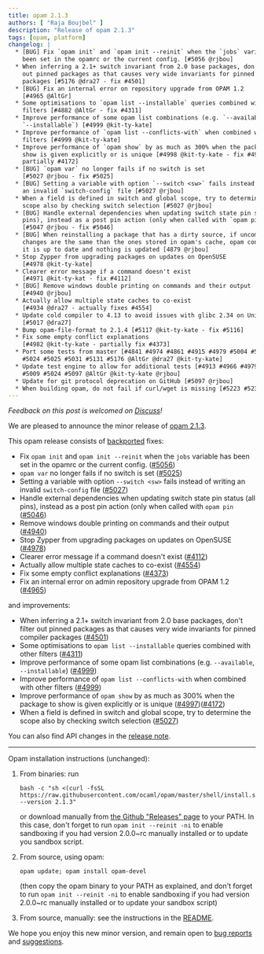 ```yaml
---
title: opam 2.1.3
authors: [ "Raja Boujbel" ]
description: "Release of opam 2.1.3"
tags: [opam, platform]
changelog: |
  * [BUG] Fix `opam init` and `opam init --reinit` when the `jobs` variable has
    been set in the opamrc or the current config. [#5056 @rjbou]
  * When inferring a 2.1+ switch invariant from 2.0 base packages, don't filter
    out pinned packages as that causes very wide invariants for pinned compiler
    packages [#5176 @dra27 - fix #4501]
  * [BUG] Fix an internal error on repository upgrade from OPAM 1.2
    [#4965 @AltGr]
  * Some optimisations to `opam list --installable` queries combined with other
    filters [#4882 @AltGr - fix #4311]
  * Improve performance of some opam list combinations (e.g. `--available`,
    `--installable`) [#4999 @kit-ty-kate]
  * Improve performance of `opam list --conflicts-with` when combined with other
    filters [#4999 @kit-ty-kate]
  * Improve performance of `opam show` by as much as 300% when the package to
    show is given explicitly or is unique [#4998 @kit-ty-kate - fix #4997 and
    partially #4172]
  * [BUG] `opam var` no longer fails if no switch is set
    [#5027 @rjbou - fix #5025]
  * [BUG] Setting a variable with option `--switch <sw>` fails instead of writing
    an invalid `switch-config` file [#5027 @rjbou]
  * When a field is defined in switch and global scope, try to determine the
    scope also by checking switch selection [#5027 @rjbou]
  * [BUG] Handle external dependencies when updating switch state pin status (all
    pins), instead as a post pin action (only when called with `opam pin`
    [#5047 @rjbou - fix #5046]
  * [BUG] When reinstalling a package that has a dirty source, if uncommitted
    changes are the same than the ones stored in opam's cache, opam consider that
    it is up to date and nothing is updated [4879 @rjbou]
  * Stop Zypper from upgrading packages on updates on OpenSUSE
    [#4978 @kit-ty-kate]
  * Clearer error message if a command doesn't exist
    [#4971 @kit-ty-kat - fix #4112]
  * [BUG] Remove windows double printing on commands and their output
    [#4940 @rjbou]
  * Actually allow multiple state caches to co-exist
    [#4934 @dra27 - actually fixes #4554]
  * Update cold compiler to 4.13 to avoid issues with glibc 2.34 on Unix
    [#5017 @dra27]
  * Bump opam-file-format to 2.1.4 [#5117 @kit-ty-kate - fix #5116]
  * Fix some empty conflict explanations
    [#4982 @kit-ty-kate - partially fix #4373]
  * Port some tests from master [#4841 #4974 #4861 #4915 #4979 #5004 #5006 #5015
    #5024 #5025 #5031 #5131 #5176 @AltGr @dra27 @kit-ty-kate]
  * Update test engine to allow for additional tests [#4913 #4966 #4979 #5004
    #5009 #5024 #5097 @AltGr @kit-ty-kate @rjbou]
  * Update for git protocol deprecation on GitHub [#5097 @rjbou]
  * When building opam, do not fail if curl/wget is missing [#5223 #5233 @kit-ty-kate]
---
```


_Feedback on this post is welcomed on [Discuss](https://discuss.ocaml.org/t/ann-opam-2-1-3/10299)!_

We are pleased to announce the minor release of [opam 2.1.3](https://github.com/ocaml/opam/releases/tag/2.1.3).

This opam release consists of [backported](https://github.com/ocaml/opam/issues/5000) fixes:
  * Fix `opam init` and `opam init --reinit` when the `jobs` variable has been set in the opamrc or the current config. ([#5056](https://github.com/ocaml/opam/issues/5056))
  * `opam var` no longer fails if no switch is set ([#5025](https://github.com/ocaml/opam/issues/5025))
  * Setting a variable with option `--switch <sw>` fails instead of writing an invalid `switch-config` file ([#5027](https://github.com/ocaml/opam/issues/5027))
  * Handle external dependencies when updating switch state pin status (all pins), instead as a post pin action (only when called with `opam pin` ([#5046](https://github.com/ocaml/opam/issues/5046))
  * Remove windows double printing on commands and their output ([#4940](https://github.com/ocaml/opam/issues/4940))
  * Stop Zypper from upgrading packages on updates on OpenSUSE ([#4978](https://github.com/ocaml/opam/issues/4978))
  * Clearer error message if a command doesn't exist ([#4112](https://github.com/ocaml/opam/issues/4112))
  * Actually allow multiple state caches to co-exist ([#4554](https://github.com/ocaml/opam/issues/4554))
  * Fix some empty conflict explanations ([#4373](https://github.com/ocaml/opam/issues/4373))
  * Fix an internal error on admin repository upgrade from OPAM 1.2 ([#4965](https://github.com/ocaml/opam/issues/4965))

and improvements:
  * When inferring a 2.1+ switch invariant from 2.0 base packages, don't filter out pinned packages as that causes very wide invariants for pinned compiler packages ([#4501](https://github.com/ocaml/opam/issues/4501))
  * Some optimisations to `opam list --installable` queries combined with other filters ([#4311](https://github.com/ocaml/opam/issues/4311))
  * Improve performance of some opam list combinations (e.g. `--available`, `--installable`) ([#4999](https://github.com/ocaml/opam/issues/4999))
  * Improve performance of `opam list --conflicts-with` when combined with other filters ([#4999](https://github.com/ocaml/opam/issues/4999))
  * Improve performance of `opam show` by as much as 300% when the package to show is given explicitly or is unique ([#4997](https://github.com/ocaml/opam/issues/4997))([#4172](https://github.com/ocaml/opam/issues/4172))
  * When a field is defined in switch and global scope, try to determine the scope also by checking switch selection ([#5027](https://github.com/ocaml/opam/issues/5027))

You can also find API changes in the [release note](https://github.com/ocaml/opam/releases/tag/2.1.3).

---

Opam installation instructions (unchanged):

1. From binaries: run

    ```
    bash -c "sh <(curl -fsSL https://raw.githubusercontent.com/ocaml/opam/master/shell/install.sh) --version 2.1.3"
    ```

    or download manually from [the Github "Releases" page](https://github.com/ocaml/opam/releases/tag/2.1.3) to your PATH. In this case, don't forget to run `opam init --reinit -ni` to enable sandboxing if you had version 2.0.0~rc manually installed or to update you sandbox script.

2. From source, using opam:

    ```
    opam update; opam install opam-devel
    ```

   (then copy the opam binary to your PATH as explained, and don't forget to run `opam init --reinit -ni` to enable sandboxing if you had version 2.0.0~rc manually installed or to update your sandbox script)

3. From source, manually: see the instructions in the [README](https://github.com/ocaml/opam/tree/2.1.3#compiling-this-repo).

We hope you enjoy this new minor version, and remain open to [bug reports](https://github.com/ocaml/opam/issues) and [suggestions](https://github.com/ocaml/opam/issues).
